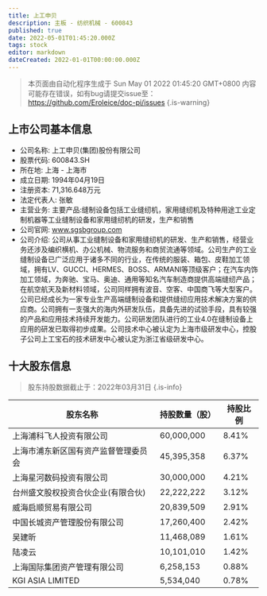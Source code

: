 ```yaml
---
title: 上工申贝
description: 主板 - 纺织机械 - 600843
published: true
date: 2022-05-01T01:45:20.000Z
tags: stock
editor: markdown
dateCreated: 2022-01-01T00:00:00.000Z
---
```


> 本页面由自动化程序生成于 Sun May 01 2022 01:45:20 GMT+0800
> 内容可能存在错误，如有bug请提交issue至：https://github.com/Eroleice/doc-pi/issues
{.is-warning}

## 上市公司基本信息
- 公司名称: 上工申贝(集团)股份有限公司
- 股票代码: 600843.SH
- 所在地: 上海 - 上海市
- 成立日期: 1994年04月19日
- 注册资本: 71,316.648万元
- 法定代表人: 张敏
- 主营业务: 主要产品:缝制设备包括工业缝纫机，家用缝纫机及特种用途工业定制机器等工业缝制设备和家用缝纫机的研发，生产和销售
- 公司官网: www.sgsbgroup.com
- 公司介绍: 公司从事工业缝制设备和家用缝纫机的研发、生产和销售，经营业务还涉及编织横机、办公机械、物流服务和商贸流通等领域。公司生产的工业缝制设备已广泛应用于诸多不同的行业，在传统的服装、箱包、皮鞋加工领域，拥有LV、GUCCI、HERMES、BOSS、ARMANI等顶级客户；在汽车内饰加工领域，为奔驰、宝马、奥迪、通用等知名汽车制造商提供高端缝纫产品；在航空航天及新材料领域，公司同样拥有波音、空客、中国商飞等大型客户。公司已经成长为一家专业生产高端缝制设备和提供缝纫应用技术解决方案的供应商。公司拥有一支强大的海内外研发队伍，具备先进的试验手段，具有较强的产品和应用技术持续开发能力。公司研发团队进行的工业4.0在缝制设备上应用的研发已取得初步成果。公司技术中心被认定为上海市级研发中心，控股子公司上工宝石的技术研发中心被认定为浙江省级研发中心。


## 十大股东信息
> 股东持股数据截止于：2022年03月31日
{.is-info}

| 股东名称 | 持股数量（股） | 持股比例 |
| --- | --- | --- |
| 上海浦科飞人投资有限公司 | 60,000,000 | 8.41% |
| 上海市浦东新区国有资产监督管理委员会 | 45,395,358 | 6.37% |
| 上海星河数码投资有限公司 | 30,000,000 | 4.21% |
| 台州盛文股权投资合伙企业(有限合伙) | 22,222,222 | 3.12% |
| 威海启顺贸易有限公司 | 20,839,509 | 2.91% |
| 中国长城资产管理股份有限公司 | 17,260,400 | 2.42% |
| 吴建昕 | 11,468,089 | 1.61% |
| 陆凌云 | 10,101,010 | 1.42% |
| 上海国际集团资产管理有限公司 | 6,258,153 | 0.88% |
| KGI ASIA LIMITED | 5,534,040 | 0.78% |




